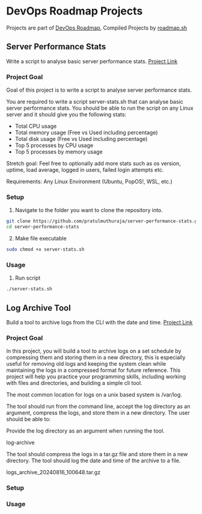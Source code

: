 # DevOps Roadmap Projects

Projects are part of [DevOps Roadmap](https://roadmap.sh/devops), Compiled Projects by [roadmap.sh](https://roadmap.sh/)

## Server Performance Stats

Write a script to analyse basic server performance stats.
[Project Link](https://roadmap.sh/projects/server-stats)

### Project Goal

Goal of this project is to write a script to analyse server performance stats.

You are required to write a script server-stats.sh that can analyse basic server performance stats. You should be able to run the script on any Linux server and it should give you the following stats:

- Total CPU usage
- Total memory usage (Free vs Used including percentage)
- Total disk usage (Free vs Used including percentage)
- Top 5 processes by CPU usage
- Top 5 processes by memory usage

Stretch goal: Feel free to optionally add more stats such as os version, uptime, load average, logged in users, failed login attempts etc.

Requirements: Any Linux Environment (Ubuntu, PopOS!, WSL, etc.)

### Setup

1. Navigate to the folder you want to clone the repository into.

```bash
git clone https://github.com/pratulmuthuraja/server-performance-stats.git
cd server-performance-stats
```

2. Make file executable

```bash
sudo chmod +x server-stats.sh
```

### Usage

1. Run script

```bash
./server-stats.sh
```
## Log Archive Tool

Build a tool to archive logs from the CLI with the date and time. [Project Link](https://roadmap.sh/projects/log-archive-tool)
### Project Goal

In this project, you will build a tool to archive logs on a set schedule by compressing them and storing them in a new directory, this is especially useful for removing old logs and keeping the system clean while maintaining the logs in a compressed format for future reference. This project will help you practice your programming skills, including working with files and directories, and building a simple cli tool.

The most common location for logs on a unix based system is /var/log.

The tool should run from the command line, accept the log directory as an argument, compress the logs, and store them in a new directory. The user should be able to:

Provide the log directory as an argument when running the tool.

log-archive <log-directory>

The tool should compress the logs in a tar.gz file and store them in a new directory.
The tool should log the date and time of the archive to a file.

logs_archive_20240816_100648.tar.gz

### Setup

### Usage
